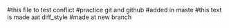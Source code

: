 #this file to test conflict
#practice git and github
#added in maste
#this text is made aat diff_style
#made at new branch

